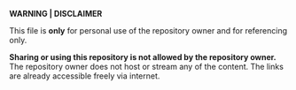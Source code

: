 **WARNING | DISCLAIMER**

This file is **only** for personal use of the repository owner and for referencing only.

**Sharing or using this repository is not allowed by the repository owner.**
The repository owner does not host or stream any of the content. The links are already accessible freely via internet.
